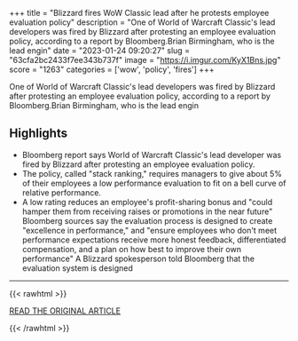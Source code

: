 +++
title = "Blizzard fires WoW Classic lead after he protests employee evaluation policy"
description = "One of World of Warcraft Classic's lead developers was fired by Blizzard after protesting an employee evaluation policy, according to a report by Bloomberg.Brian Birmingham, who is the lead engin"
date = "2023-01-24 09:20:27"
slug = "63cfa2bc2433f7ee343b737f"
image = "https://i.imgur.com/KyX1Bns.jpg"
score = "1263"
categories = ['wow', 'policy', 'fires']
+++

One of World of Warcraft Classic's lead developers was fired by Blizzard after protesting an employee evaluation policy, according to a report by Bloomberg.Brian Birmingham, who is the lead engin

## Highlights

- Bloomberg report says World of Warcraft Classic's lead developer was fired by Blizzard after protesting an employee evaluation policy.
- The policy, called "stack ranking," requires managers to give about 5% of their employees a low performance evaluation to fit on a bell curve of relative performance.
- A low rating reduces an employee's profit-sharing bonus and "could hamper them from receiving raises or promotions in the near future" Bloomberg sources say the evaluation process is designed to create "excellence in performance," and "ensure employees who don't meet performance expectations receive more honest feedback, differentiated compensation, and a plan on how best to improve their own performance" A Blizzard spokesperson told Bloomberg that the evaluation system is designed

---

{{< rawhtml >}}
  <p class="article-category">
    <a target="_blank" href="https://www.pcgamer.com/blizzard-fires-wow-classic-lead-after-he-protests-employee-evaluation-policy/">READ THE ORIGINAL ARTICLE</a>
  </p>
{{< /rawhtml >}}
